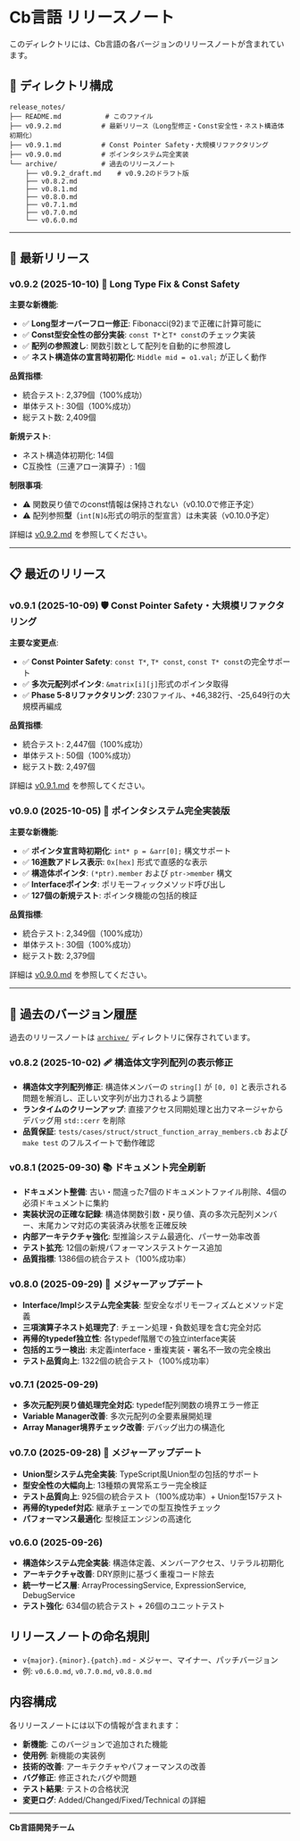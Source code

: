 # Cb言語 リリースノート

このディレクトリには、Cb言語の各バージョンのリリースノートが含まれています。

## 📂 ディレクトリ構成

```
release_notes/
├── README.md           # このファイル
├── v0.9.2.md          # 最新リリース（Long型修正・Const安全性・ネスト構造体初期化）
├── v0.9.1.md          # Const Pointer Safety・大規模リファクタリング
├── v0.9.0.md          # ポインタシステム完全実装
└── archive/           # 過去のリリースノート
    ├── v0.9.2_draft.md    # v0.9.2のドラフト版
    ├── v0.8.2.md
    ├── v0.8.1.md
    ├── v0.8.0.md
    ├── v0.7.1.md
    ├── v0.7.0.md
    └── v0.6.0.md
```

---

## 🎯 最新リリース

### v0.9.2 (2025-10-10) 🎉 **Long Type Fix & Const Safety**

**主要な新機能**:
- ✅ **Long型オーバーフロー修正**: Fibonacci(92)まで正確に計算可能に
- ✅ **Const型安全性の部分実装**: `const T*`と`T* const`のチェック実装
- ✅ **配列の参照渡し**: 関数引数として配列を自動的に参照渡し
- ✅ **ネスト構造体の宣言時初期化**: `Middle mid = o1.val;` が正しく動作

**品質指標**:
- 統合テスト: 2,379個（100%成功）
- 単体テスト: 30個（100%成功）
- 総テスト数: 2,409個

**新規テスト**:
- ネスト構造体初期化: 14個
- C互換性（三連アロー演算子）: 1個

**制限事項**:
- ⚠️ 関数戻り値でのconst情報は保持されない（v0.10.0で修正予定）
- ⚠️ 配列参照**型**（`int[N]&`形式の明示的型宣言）は未実装（v0.10.0予定）

詳細は [v0.9.2.md](v0.9.2.md) を参照してください。

---

## 📋 最近のリリース

### v0.9.1 (2025-10-09) 🛡️ **Const Pointer Safety・大規模リファクタリング**

**主要な変更点**:
- ✅ **Const Pointer Safety**: `const T*`, `T* const`, `const T* const`の完全サポート
- ✅ **多次元配列ポインタ**: `&matrix[i][j]`形式のポインタ取得
- ✅ **Phase 5-8リファクタリング**: 230ファイル、+46,382行、-25,649行の大規模再編成

**品質指標**:
- 統合テスト: 2,447個（100%成功）
- 単体テスト: 50個（100%成功）
- 総テスト数: 2,497個

詳細は [v0.9.1.md](v0.9.1.md) を参照してください。

### v0.9.0 (2025-10-05) 🎉 **ポインタシステム完全実装版**

**主要な新機能**:
- ✅ **ポインタ宣言時初期化**: `int* p = &arr[0];` 構文サポート
- ✅ **16進数アドレス表示**: `0x[hex]` 形式で直感的な表示
- ✅ **構造体ポインタ**: `(*ptr).member` および `ptr->member` 構文
- ✅ **Interfaceポインタ**: ポリモーフィックメソッド呼び出し
- ✅ **127個の新規テスト**: ポインタ機能の包括的検証

**品質指標**:
- 統合テスト: 2,349個（100%成功）
- 単体テスト: 30個（100%成功）
- 総テスト数: 2,379個

詳細は [v0.9.0.md](v0.9.0.md) を参照してください。

---

## 📜 過去のバージョン履歴

過去のリリースノートは [`archive/`](archive/) ディレクトリに保存されています。

### v0.8.2 (2025-10-02) 🩹 **構造体文字列配列の表示修正**
- **構造体文字列配列修正**: 構造体メンバーの `string[]` が `[0, 0]` と表示される問題を解消し、正しい文字列が出力されるよう調整
- **ランタイムのクリーンアップ**: 直接アクセス同期処理と出力マネージャからデバッグ用 `std::cerr` を削除
- **品質保証**: `tests/cases/struct/struct_function_array_members.cb` および `make test` のフルスイートで動作確認

### v0.8.1 (2025-09-30) 📚 **ドキュメント完全刷新**
- **ドキュメント整備**: 古い・間違った7個のドキュメントファイル削除、4個の必須ドキュメントに集約
- **実装状況の正確な記録**: 構造体関数引数・戻り値、真の多次元配列メンバー、末尾カンマ対応の実装済み状態を正確反映
- **内部アーキテクチャ強化**: 型推論システム最適化、パーサー効率改善
- **テスト拡充**: 12個の新規パフォーマンステストケース追加
- **品質指標**: 1386個の統合テスト（100%成功率）

### v0.8.0 (2025-09-29) 🎉 **メジャーアップデート**
- **Interface/Implシステム完全実装**: 型安全なポリモーフィズムとメソッド定義
- **三項演算子ネスト処理完了**: チェーン処理・負数処理を含む完全対応
- **再帰的typedef独立性**: 各typedef階層での独立interface実装
- **包括的エラー検出**: 未定義interface・重複実装・署名不一致の完全検出
- **テスト品質向上**: 1322個の統合テスト（100%成功率）

### v0.7.1 (2025-09-29)
- **多次元配列戻り値処理完全対応**: typedef配列関数の境界エラー修正
- **Variable Manager改善**: 多次元配列の全要素展開処理
- **Array Manager境界チェック改善**: デバッグ出力の構造化

### v0.7.0 (2025-09-28) 🎉 **メジャーアップデート**
- **Union型システム完全実装**: TypeScript風Union型の包括的サポート
- **型安全性の大幅向上**: 13種類の異常系エラー完全検証
- **テスト品質向上**: 925個の統合テスト（100%成功率）+ Union型157テスト
- **再帰的typedef対応**: 継承チェーンでの型互換性チェック
- **パフォーマンス最適化**: 型検証エンジンの高速化

### v0.6.0 (2025-09-26)
- **構造体システム完全実装**: 構造体定義、メンバーアクセス、リテラル初期化
- **アーキテクチャ改善**: DRY原則に基づく重複コード除去
- **統一サービス層**: ArrayProcessingService, ExpressionService, DebugService
- **テスト強化**: 634個の統合テスト + 26個のユニットテスト

## リリースノートの命名規則

- `v{major}.{minor}.{patch}.md` - メジャー、マイナー、パッチバージョン
- 例: `v0.6.0.md`, `v0.7.0.md`, `v0.8.0.md`

## 内容構成

各リリースノートには以下の情報が含まれます：

- **新機能**: このバージョンで追加された機能
- **使用例**: 新機能の実装例
- **技術的改善**: アーキテクチャやパフォーマンスの改善
- **バグ修正**: 修正されたバグや問題
- **テスト結果**: テストの合格状況
- **変更ログ**: Added/Changed/Fixed/Technical の詳細

---
**Cb言語開発チーム**
